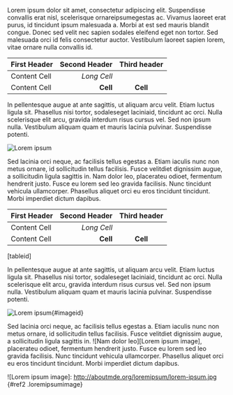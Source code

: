 Lorem ipsum dolor sit amet, consectetur adipiscing elit. Suspendisse convallis erat nisl, 
scelerisque ornareipsumegestas ac. Vivamus laoreet erat purus, id tincidunt ipsum 
malesuada a. Morbi at est sed mauris blandit congue. Donec sed velit nec sapien sodales 
eleifend eget non tortor. Sed malesuada orci id felis consectetur auctor. Vestibulum 
laoreet sapien lorem, vitae ornare nulla convallis id.

| First Header  | Second Header | Third header |
| ------------- | ------------: | :----------: |
| Content Cell  |  *Long Cell*                ||
| Content Cell  | **Cell**      | **Cell**     |

In pellentesque augue at ante sagittis, ut aliquam arcu velit. Etiam luctus ligula sit. 
Phasellus nisi tortor, sodaleseget laciniaid, tincidunt ac orci. Nulla scelerisque elit 
arcu, gravida interdum risus cursus vel. Sed non ipsum nulla. Vestibulum aliquam quam et 
mauris lacinia pulvinar. Suspendisse potenti.

![Lorem ipsum](http://aboutmde.org/loremipsum/lorem-ipsum.jpg)

Sed lacinia orci neque, ac facilisis tellus egestas a. Etiam iaculis nunc non metus 
ornare, id sollicitudin tellus facilisis. Fusce velitdiet dignissim augue, a sollicitudin 
ligula sagittis in. Nam dolor leo, placerateu odioet, fermentum hendrerit justo. Fusce 
eu lorem sed leo gravida facilisis. Nunc tincidunt vehicula ullamcorper. Phasellus aliquet 
orci eu eros tincidunt tincidunt. Morbi imperdiet dictum dapibus. 

| First Header  | Second Header | Third header |
| ------------- | ------------: | :----------: |
| Content Cell  |  *Long Cell*                ||
| Content Cell  | **Cell**      | **Cell**     |
[tableid]

In pellentesque augue at ante sagittis, ut aliquam arcu velit. Etiam luctus ligula sit. 
Phasellus nisi tortor, sodaleseget laciniaid, tincidunt ac orci. Nulla scelerisque elit 
arcu, gravida interdum risus cursus vel. Sed non ipsum nulla. Vestibulum aliquam quam et 
mauris lacinia pulvinar. Suspendisse potenti.

![Lorem ipsum](http://aboutmde.org/loremipsum/lorem-ipsum.jpg){#imageid}

Sed lacinia orci neque, ac facilisis tellus egestas a. Etiam iaculis nunc non metus 
ornare, id sollicitudin tellus facilisis. Fusce velitdiet dignissim augue, a sollicitudin 
ligula sagittis in. ![Nam dolor leo][Lorem ipsum image], placerateu odioet, fermentum hendrerit justo. Fusce 
eu lorem sed leo gravida facilisis. Nunc tincidunt vehicula ullamcorper. Phasellus aliquet 
orci eu eros tincidunt tincidunt. Morbi imperdiet dictum dapibus. 

![Lorem ipsum image]: http://aboutmde.org/loremipsum/lorem-ipsum.jpg {#ref2 .loremipsumimage}
